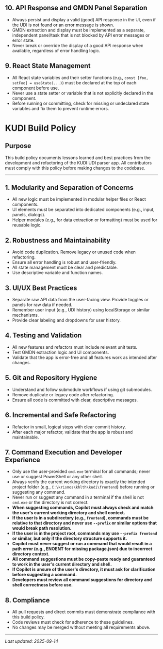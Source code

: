 ## 10. API Response and GMDN Panel Separation
- Always persist and display a valid (good) API response in the UI, even if the UDI is not found or an error message is shown.
- GMDN extraction and display must be implemented as a separate, independent panel/task that is not blocked by API error messages or error state.
- Never break or override the display of a good API response when available, regardless of error handling logic.
## 9. React State Management
- All React state variables and their setter functions (e.g., `const [foo, setFoo] = useState(...)`) must be declared at the top of each component before use.
- Never use a state setter or variable that is not explicitly declared in the component.
- Before running or committing, check for missing or undeclared state variables and fix them to prevent runtime errors.
# KUDI Build Policy

## Purpose
This build policy documents lessons learned and best practices from the development and refactoring of the KUDI UDI parser app. All contributors must comply with this policy before making changes to the codebase.

---

## 1. Modularity and Separation of Concerns
- All new logic must be implemented in modular helper files or React components.
- UI elements must be separated into dedicated components (e.g., input, panels, dialogs).
- Helper modules (e.g., for data extraction or formatting) must be used for reusable logic.

## 2. Robustness and Maintainability
- Avoid code duplication. Remove legacy or unused code when refactoring.
- Ensure all error handling is robust and user-friendly.
- All state management must be clear and predictable.
- Use descriptive variable and function names.

## 3. UI/UX Best Practices
- Separate raw API data from the user-facing view. Provide toggles or panels for raw data if needed.
- Remember user input (e.g., UDI history) using localStorage or similar mechanisms.
- Provide clear labeling and dropdowns for user history.

## 4. Testing and Validation
- All new features and refactors must include relevant unit tests.
- Test GMDN extraction logic and UI components.
- Validate that the app is error-free and all features work as intended after changes.

## 5. Git and Repository Hygiene
- Understand and follow submodule workflows if using git submodules.
- Remove duplicate or legacy code after refactoring.
- Ensure all code is committed with clear, descriptive messages.

## 6. Incremental and Safe Refactoring
- Refactor in small, logical steps with clear commit history.
- After each major refactor, validate that the app is robust and maintainable.




## 7. Command Execution and Developer Experience
- Only use the user-provided `cmd.exe` terminal for all commands; never use or suggest PowerShell or any other shell.
- Always verify the current working directory is exactly the intended project folder (e.g., `C:\krismos\khlth\kudi\frontend`) before running or suggesting any command.
- Never run or suggest any command in a terminal if the shell is not `cmd.exe` or the directory is not correct.
- **When suggesting commands, Copilot must always check and match the user's current working directory and shell context.**
- **If the user is in a subdirectory (e.g., `frontend`), commands must be relative to that directory and never use `--prefix` or similar options that would break path resolution.**
- **If the user is in the project root, commands may use `--prefix frontend` or similar, but only if the directory structure supports it.**
- **Copilot must never suggest or run a command that would result in a path error (e.g., ENOENT for missing package.json) due to incorrect directory context.**
- **All command suggestions must be copy-paste ready and guaranteed to work in the user's current directory and shell.**
- **If Copilot is unsure of the user's directory, it must ask for clarification before suggesting a command.**
- **Developers must review all command suggestions for directory and shell correctness before use.**

## 8. Compliance
- All pull requests and direct commits must demonstrate compliance with this build policy.
- Code reviews must check for adherence to these guidelines.
- No changes may be merged without meeting all requirements above.

---

_Last updated: 2025-09-14_